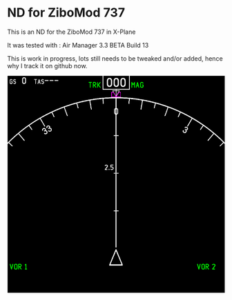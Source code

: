 # ND for ZiboMod 737

This is an ND for the ZiboMod 737 in X-Plane

It was tested with : Air Manager 3.3 BETA Build 13

This is work in progress, lots still needs to be tweaked and/or added, hence why I track it on github now.


![alt text](https://github.com/sum1els/AM_Z737_ND/blob/master/preview.png)